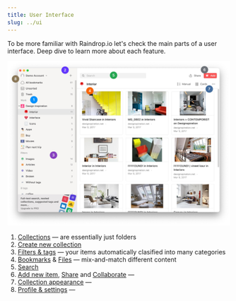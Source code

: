 ```yaml
---
title: User Interface
slug: ../ui
---
```

To be more familiar with Raindrop.io let's check the main parts of a user interface. Deep dive to learn more about each feature.

![](ui.jpg)

1. [Collections](../collections-groups/index.md) &mdash; are essentially just folders
2. [Create new collection](../collections-groups/index.md#create-a-collection)
3. [Filters & tags](../tags-filters/index.md) &mdash; your items automatically clasified into many categories
4. [Bookmarks](../bookmarks/index.md) & [Files](../files/index.md) &mdash; mix-and-match different content
5. [Search](../search/index.md)
6. [Add new item](../bookmarks/index.md#add-new-bookmark), [Share](../public-page/index.md) and [Collaborate](../collaboration/index.md) &mdash; 
7. [Collection appearance](../bookmarks/index.md) &mdash; 
8. [Profile & settings](../../getting-started/account-settings.md) &mdash; 